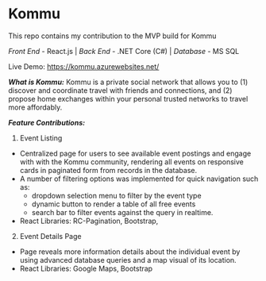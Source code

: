 # Kommu
This repo contains my contribution to the MVP build for Kommu

_Front End_ - React.js | _Back End_ - .NET Core (C#) | _Database_ - MS SQL

Live Demo: https://kommu.azurewebsites.net/

***What is Kommu:***
Kommu is a private social network that allows you to (1) discover and coordinate travel with friends and connections, and (2) propose home exchanges within your personal trusted networks to travel more affordably.

***Feature Contributions:***
1. Event Listing
- Centralized page for users to see available event postings and engage with with the Kommu community, rendering all events on responsive cards in paginated form from records in the database.
- A number of filtering options was implemented for quick navigation such as: 
  - dropdown selection menu to filter by the event type 
  - dynamic button to render a table of all free events 
  - search bar to filter events against the query in  realtime.
- React Libraries: RC-Pagination, Bootstrap,

2. Event Details Page
- Page reveals more information details about the individual event by using advanced database queries and a map visual of its location.
- React Libraries: Google Maps, Bootstrap

